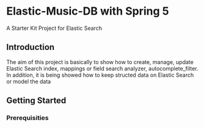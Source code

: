 # Elastic-Music-DB with Spring 5

A Starter Kit Project for Elastic Search 

## Introduction

The aim of this project is basically to show how to create, manage, update Elastic Search index, mappings or field search analyzer, autocomplete_filter. In addition, it is being showed how to keep structed data on Elastic Search or model the data

## Getting Started

### Prerequisities

